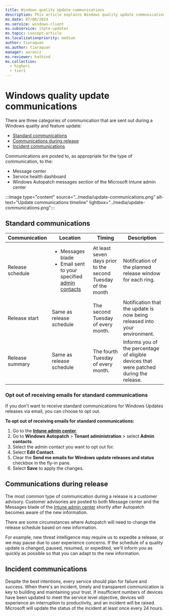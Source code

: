 ```yaml
---
title: Windows quality update communications
description: This article explains Windows quality update communications
ms.date: 07/08/2024
ms.service: windows-client
ms.subservice: itpro-updates
ms.topic: concept-article
ms.localizationpriority: medium
author: tiaraquan
ms.author: tiaraquan
manager: aaroncz
ms.reviewer: hathind
ms.collection:
  - highpri
  - tier1
---
```


# Windows quality update communications

There are three categories of communication that are sent out during a Windows quality and feature update:

- [Standard communications](#standard-communications)
- [Communications during release](#communications-during-release)
- [Incident communications](#incident-communications)

Communications are posted to, as appropriate for the type of communication, to the:

- Message center
- Service health dashboard
- Windows Autopatch messages section of the Microsoft Intune admin center

:::image type="content" source="../media/update-communications.png" alt-text="Update communications timeline" lightbox="../media/update-communications.png":::

## Standard communications

| Communication | Location | Timing | Description |
| ----- | ----- |  ----- | ----- |
| Release schedule | <ul><li>Messages blade</li><li>Email sent to your specified [admin contacts](../deploy/windows-autopatch-admin-contacts.md)</li><ul> | At least seven days prior to the second Tuesday of the month| Notification of the planned release window for each ring. |
| Release start | Same as release schedule | The second Tuesday of every month. | Notification that the update is now being released into your environment. |
| Release summary | Same as release schedule | The fourth Tuesday of every month. | Informs you of the percentage of eligible devices that were patched during the release. |

### Opt out of receiving emails for standard communications

If you don't want to receive standard communications for Windows Updates releases via email, you can choose to opt out.

**To opt out of receiving emails for standard communications:**

1. Go to the **[Intune admin center](https://go.microsoft.com/fwlink/?linkid=2109431)**.
2. Go to **Windows Autopatch** > **Tenant administration** > select **Admin contacts**.
3. Select the admin contact you want to opt out for.
4. Select **Edit Contact**.
5. Clear the **Send me emails for Windows update releases and status** checkbox in the fly-in pane.
6. Select **Save** to apply the changes.

## Communications during release

The most common type of communication during a release is a customer advisory. Customer advisories are posted to both Message center and the Messages blade of the [Intune admin center](https://go.microsoft.com/fwlink/?linkid=2109431) shortly after Autopatch becomes aware of the new information.

There are some circumstances where Autopatch will need to change the release schedule based on new information.

For example, new threat intelligence may require us to expedite a release, or we may pause due to user experience concerns. If the schedule of a quality update is changed, paused, resumed, or expedited, we'll inform you as quickly as possible so that you can adapt to the new information.

## Incident communications

Despite the best intentions, every service should plan for failure and success. When there's an incident, timely and transparent communication is key to building and maintaining your trust. If insufficient numbers of devices have been updated to meet the service level objective, devices will experience an interruption to productivity, and an incident will be raised. Microsoft will update the status of the incident at least once every 24 hours.
